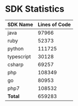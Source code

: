 # SDK Statistics

| SDK Name | Lines of Code |
| -------- | ------------- |
| java | 97966 |
| ruby | 52373 |
| python | 111725 |
| typescript | 30128 |
| csharp | 69257 |
| php | 108349 |
| go | 80953 |
| php7 | 108532 |
| **Total** | 659283 |
